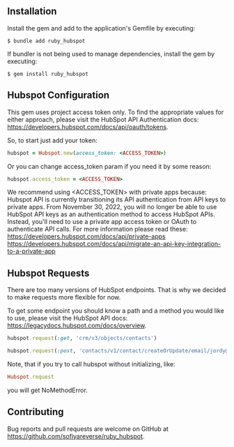 ## Installation

Install the gem and add to the application's Gemfile by executing:

    $ bundle add ruby_hubspot

If bundler is not being used to manage dependencies, install the gem by executing:

    $ gem install ruby_hubspot

## Hubspot Configuration

This gem uses project access token only. To find the appropriate values for either approach, please visit the HubSpot API Authentication docs: https://developers.hubspot.com/docs/api/oauth/tokens.

So, to start just add your token:
```ruby
hubspot = Hubspot.new(access_token: <ACCESS_TOKEN>)
```

Or you can change access_token param if you need it by some reason:
```ruby
hubspot.access_token = <ACCESS_TOKEN>
```

We recommend using <ACCESS_TOKEN> with private apps because:
Hubspot API is currently transitioning its API authentication from API keys to private apps. From November 30, 2022, you will no longer be able to use HubSpot API keys as an authentication method to access HubSpot APIs. Instead, you'll need to use a private app access token or OAuth to authenticate API calls.
For more information please read these:
https://developers.hubspot.com/docs/api/private-apps
https://developers.hubspot.com/docs/api/migrate-an-api-key-integration-to-a-private-app

## Hubspot Requests

There are too many versions of HubSpot endpoints. That is why we decided to make requests more flexible for now.

To get some endpoint you should know a path and a method you would like to use, please visit the HubSpot API docs: https://legacydocs.hubspot.com/docs/overview.

```ruby
hubspot.request(:get, 'crm/v3/objects/contacts')

hubspot.request(:post, 'contacts/v1/contact/createOrUpdate/email/jordy@test.com', first_name: 'jordy')
```

Note, that if you try to call hubspot without initializing, like:
```ruby
Hubspot.request
```
you will get NoMethodError.

## Contributing

Bug reports and pull requests are welcome on GitHub at https://github.com/sofiyareverse/ruby_hubspot.
